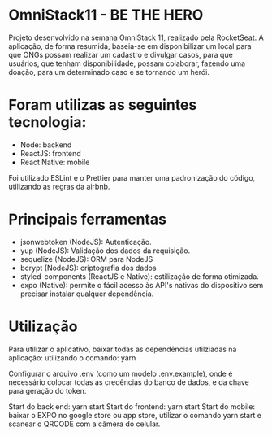 # OmniStack11 - BE THE HERO

Projeto desenvolvido na semana OmniStack 11, realizado pela RocketSeat. A aplicação, de forma resumida, baseia-se em disponibilizar um local para que ONGs possam realizar um cadastro e divulgar casos, para que usuários, que tenham disponibilidade, possam colaborar, fazendo uma doação, para um determinado caso e se tornando um herói.

# Foram utilizas as seguintes tecnologia:
 - Node: backend
 - ReactJS: frontend
 - React Native: mobile
 
 Foi utilizado ESLint e o Prettier para manter uma padronização do código, utilizando as regras da airbnb.
 
 # Principais ferramentas
 
  - jsonwebtoken (NodeJS): Autenticação.
  - yup (NodeJS): Validação dos dados da requisição.
  - sequelize (NodeJS): ORM para NodeJS
  - bcrypt (NodeJS): criptografia dos dados
  - styled-components (ReactJS e Native): estilização de forma otimizada.
  - expo (Native): permite o fácil acesso às API's nativas do dispositivo sem precisar instalar qualquer dependência.
   
 # Utilização
 
Para utilizar o aplicativo, baixar todas as dependências utilziadas na aplicação: utilizando o comando: yarn

Configurar o arquivo .env (como um modelo .env.example), onde é necessário colocar todas as credências do banco de dados, e da chave para geração do token.

Start do back end: yarn start
Start do frontend: yarn start
Start do mobile: baixar o EXPO no google store ou app store, utilizar o comando yarn start e scanear o QRCODE com a câmera do celular.


